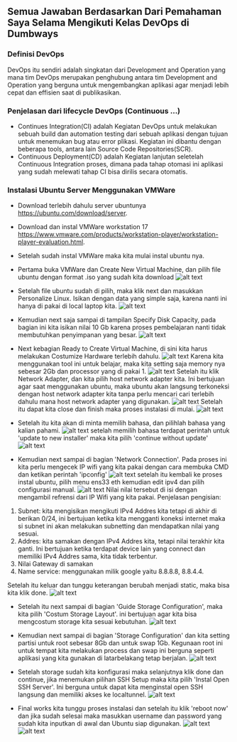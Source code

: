 ## Semua Jawaban Berdasarkan Dari Pemahaman Saya Selama Mengikuti Kelas DevOps di Dumbways

### Definisi DevOps
DevOps itu sendiri adalah singkatan dari Development and Operation yang mana tim DevOps merupakan penghubung antara tim Development and Operation yang berguna untuk mengembangkan aplikasi agar menjadi lebih cepat dan effisien saat di publikasikan. 

### Penjelasan dari lifecycle DevOps (Continuous ...)
-   Continues Integration(CI) adalah Kegiatan DevOps untuk melakukan sebuah build dan automation testing dari sebuah aplikasi dengan tujuan 
    untuk menemukan bug atau error plikasi. Kegiatan ini dibantu dengan beberapa tools, antara lain Source Code Repositories(SCR).
-   Continuous Deployment(CD) adalah Kegiatan lanjutan seletelah Continuous Integration proses, dimana pada tahap otomasi ini aplikasi
    yang sudah melewati tahap CI bisa dirilis secara otomatis.

### Instalasi Ubuntu Server Menggunakan VMWare
- Download terlebih dahulu server ubuntunya https://ubuntu.com/download/server.
- Download dan instal VMWare workstation 17 https://www.vmware.com/products/workstation-player/workstation-player-evaluation.html.
- Setelah sudah instal VMWare maka kita mulai instal ubuntu nya.
- Pertama buka VMWare dan Create New Virtual Machine, dan pilih file ubuntu dengan format .iso yang sudah kita download
![alt text](https://github.com/MuhSatriyo/devops17-dumbways--Muhammad-Satriyo-Yuwono-/blob/main/First%20Week/Image/1.png?raw=true)

- Setelah file ubuntu sudah di pilih, maka klik next dan masukkan Personalize Linux. Isikan dengan data yang simple saja, karena nanti ini hanya di pakai di local laptop kita.
![alt text](https://github.com/MuhSatriyo/devops17-dumbways--Muhammad-Satriyo-Yuwono-/blob/main/First%20Week/Image/2.png?raw=true)

- Kemudian next saja sampai di tampilan Specify Disk Capacity, pada bagian ini kita isikan nilai 10 Gb karena proses pembelajaran nanti tidak membutuhkan penyimpanan yang besar.
![alt text](https://github.com/MuhSatriyo/devops17-dumbways--Muhammad-Satriyo-Yuwono-/blob/main/First%20Week/Image/4.png?raw=true)

- Next kebagian Ready to Create Virtual Machine, di sini kita harus melakukan Costumize Hardware terlebih dahulu.
![alt text](https://github.com/MuhSatriyo/devops17-dumbways--Muhammad-Satriyo-Yuwono-/blob/main/First%20Week/Image/5.png?raw=true)
Karena kita menggunakan tool ini untuk belajar, maka kita setting saja memory nya sebesar 2Gb dan processor yang di pakai 1.
![alt text](https://github.com/MuhSatriyo/devops17-dumbways--Muhammad-Satriyo-Yuwono-/blob/main/First%20Week/Image/7.png?raw=true)
Setelah itu klik Network Adapter, dan kita pilih host network adapter kita. Ini bertujuan agar saat menggunakan ubuntu, maka ubuntu akan langsung terkoneksi dengan host network adapter kita tanpa perlu mencari cari terlebih dahulu mana host network adapter yang digunakan.
![alt text](https://github.com/MuhSatriyo/devops17-dumbways--Muhammad-Satriyo-Yuwono-/blob/main/First%20Week/Image/9.png?raw=true)
Setelah itu dapat kita close dan finish maka proses instalasi di mulai.
![alt text](https://github.com/MuhSatriyo/devops17-dumbways--Muhammad-Satriyo-Yuwono-/blob/main/First%20Week/Image/11.png?raw=true)

- Setelah itu kita akan di minta memilih bahasa, dan pilihlah bahasa yang kalian pahami.
![alt text](https://github.com/MuhSatriyo/devops17-dumbways--Muhammad-Satriyo-Yuwono-/blob/main/First%20Week/Image/12.png?raw=true)
setelah memilih bahasa terdapat perintah untuk 'update to new installer' maka kita pilih 'continue without update'
![alt text](https://github.com/MuhSatriyo/devops17-dumbways--Muhammad-Satriyo-Yuwono-/blob/main/First%20Week/Image/13.png?raw=true)

- Kemudian next sampai di bagian 'Network Connection'. Pada proses ini kita perlu mengecek IP wifi yang kita pakai dengan cara membuka CMD dan ketikan perintah 'ipconfig'
![alt text](https://github.com/MuhSatriyo/devops17-dumbways--Muhammad-Satriyo-Yuwono-/blob/main/First%20Week/Image/18.png?raw=true)
setelah itu kembali ke proses instal ubuntu, pilih menu ens33 eth kemudian edit ipv4 dan pilih configurasi manual.
![alt text](https://github.com/MuhSatriyo/devops17-dumbways--Muhammad-Satriyo-Yuwono-/blob/main/First%20Week/Image/19.png?raw=true)
Nilai nilai tersebut di isi dengan mengambil refrensi dari IP Wifi yang kita pakai. Penjelasan pengisian:
1. Subnet: kita mengisikan mengikuti IPv4 Addres kita tetapi di akhir di berikan 0/24, ini bertujuan ketika kita mengganti koneksi internet maka si subnet ini akan melakukan subnetting dan mendapatkan nilai yang sesuai.
2. Addres: kita samakan dengan IPv4 Addres kita, tetapi nilai terakhir kita ganti. Ini bertujuan ketika terdapat device lain yang connect dan memiliki IPv4 Addres sama, kita tidak terbentur.
3. Nilai Gateway di samakan
4. Name service: menggunakan milik google yaitu 8.8.8.8, 8.8.4.4.

Setelah itu keluar dan tunggu keterangan berubah menjadi static, maka bisa kita klik done.
![alt text](https://github.com/MuhSatriyo/devops17-dumbways--Muhammad-Satriyo-Yuwono-/blob/main/First%20Week/Image/20.png?raw=true)

- Setelah itu next sampai di bagian 'Guide Storage Configuration', maka kita pilih 'Costum Storage Layout'. ini bertujuan agar kita bisa mengcostum storage kita sesuai kebutuhan.
![alt text](https://github.com/MuhSatriyo/devops17-dumbways--Muhammad-Satriyo-Yuwono-/blob/main/First%20Week/Image/23.png?raw=true)

- Kemudian next sampai di bagian 'Storage Configuration' dan kita setting partisi untuk root sebesar 8Gb dan untuk swap 1Gb. Kegunaan root ini untuk tempat kita melakukan process dan swap ini berguna seperti aplikasi yang kita gunakan di latarbelakang tetap berjalan.
![alt text](https://github.com/MuhSatriyo/devops17-dumbways--Muhammad-Satriyo-Yuwono-/blob/main/First%20Week/Image/27.png?raw=true)

- Setelah storage sudah kita konfigurasi maka selanjutnya klik done dan continue, jika menemukan pilihan SSH Setup maka kita pilih 'Instal Open SSH Server'. Ini berguna untuk dapat kita menginstal open SSH langsung dan memiliki akses ke localtunnel.
![alt text](https://github.com/MuhSatriyo/devops17-dumbways--Muhammad-Satriyo-Yuwono-/blob/main/First%20Week/Image/30.png?raw=true)

- Final works kita tunggu proses instalasi dan setelah itu klik 'reboot now' dan jika sudah selesai maka masukkan username dan password yang sudah kita inputkan di awal dan Ubuntu siap digunakan.
![alt text](https://github.com/MuhSatriyo/devops17-dumbways--Muhammad-Satriyo-Yuwono-/blob/main/First%20Week/Image/32.png?raw=true)
![alt text](https://github.com/MuhSatriyo/devops17-dumbways--Muhammad-Satriyo-Yuwono-/blob/main/First%20Week/Image/33.png?raw=true)
